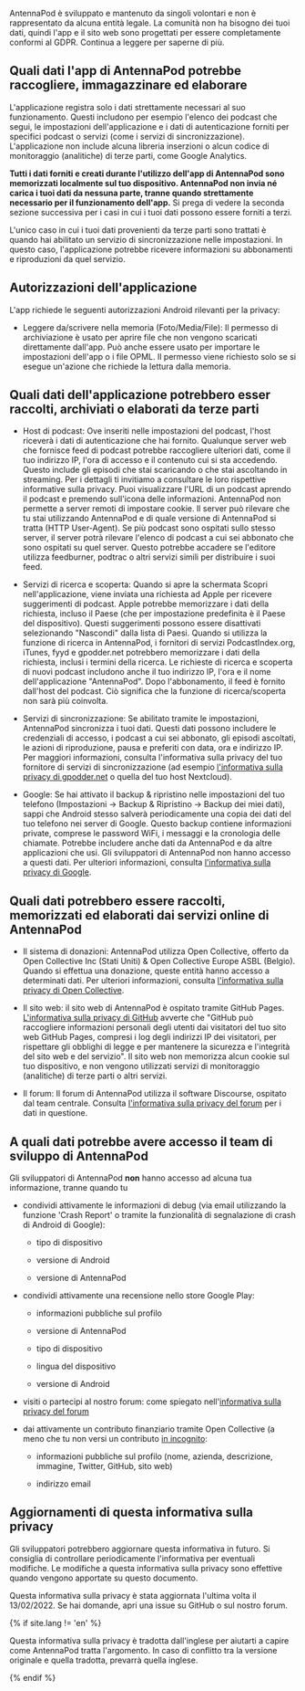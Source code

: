 AntennaPod è sviluppato e mantenuto da singoli volontari e non è rappresentato da alcuna entità legale. La comunità non ha bisogno dei tuoi dati, quindi l'app e il sito web sono progettati per essere completamente conformi al GDPR. Continua a leggere per saperne di più.

## Quali dati l'app di AntennaPod potrebbe raccogliere, immagazzinare ed elaborare

L'applicazione registra solo i dati strettamente necessari al suo funzionamento. Questi includono per esempio l'elenco dei podcast che segui, le impostazioni dell'applicazione e i dati di autenticazione forniti per specifici podcast o servizi (come i servizi di sincronizzazione). L'applicazione non include alcuna libreria inserzioni o alcun codice di monitoraggio (analitiche) di terze parti, come Google Analytics.

**Tutti i dati forniti e creati durante l'utilizzo dell'app di AntennaPod sono memorizzati localmente sul tuo dispositivo. AntennaPod non invia né carica i tuoi dati da nessuna parte, tranne quando strettamente necessario per il funzionamento dell'app.** Si prega di vedere la seconda sezione successiva per i casi in cui i tuoi dati possono essere forniti a terzi.

L'unico caso in cui i tuoi dati provenienti da terze parti sono trattati è quando hai abilitato un servizio di sincronizzazione nelle impostazioni. In questo caso, l'applicazione potrebbe ricevere informazioni su abbonamenti e riproduzioni da quel servizio.

## Autorizzazioni dell'applicazione

L'app richiede le seguenti autorizzazioni Android rilevanti per la privacy:

- Leggere da/scrivere nella memoria (Foto/Media/File): Il permesso di archiviazione è usato per aprire file che non vengono scaricati direttamente dall'app. Può anche essere usato per importare le impostazioni dell'app o i file OPML. Il permesso viene richiesto solo se si esegue un'azione che richiede la lettura dalla memoria.

## Quali dati dell'applicazione potrebbero esser raccolti, archiviati o elaborati da terze parti

- Host di podcast: Ove inseriti nelle impostazioni del podcast, l'host riceverà i dati di autenticazione che hai fornito. Qualunque server web che fornisce feed di podcast potrebbe raccogliere ulteriori dati, come il tuo indirizzo IP, l'ora di accesso e il contenuto cui si sta accedendo. Questo include gli episodi che stai scaricando o che stai ascoltando in streaming. Per i dettagli ti invitiamo a consultare le loro rispettive informative sulla privacy. Puoi visualizzare l'URL di un podcast aprendo il podcast e premendo sull'icona delle informazioni. AntennaPod non permette a server remoti di impostare cookie. Il server può rilevare che tu stai utilizzando AntennaPod e di quale versione di AntennaPod si tratta (HTTP User-Agent). Se più podcast sono ospitati sullo stesso server, il server potrà rilevare l'elenco di podcast a cui sei abbonato che sono ospitati su quel server. Questo potrebbe accadere se l'editore utilizza feedburner, podtrac o altri servizi simili per distribuire i suoi feed.

- Servizi di ricerca e scoperta: Quando si apre la schermata Scopri nell'applicazione, viene inviata una richiesta ad Apple per ricevere suggerimenti di podcast. Apple potrebbe memorizzare i dati della richiesta, incluso il Paese (che per impostazione predefinita è il Paese del dispositivo). Questi suggerimenti possono essere disattivati selezionando "Nascondi" dalla lista di Paesi. Quando si utilizza la funzione di ricerca in AntennaPod, i fornitori di servizi PodcastIndex.org, iTunes, fyyd e gpodder.net potrebbero memorizzare i dati della richiesta, inclusi i termini della ricerca. Le richieste di ricerca e scoperta di nuovi podcast includono anche il tuo indirizzo IP, l'ora e il nome dell'applicazione "AntennaPod". Dopo l'abbonamento, il feed è fornito dall'host del podcast. Ciò significa che la funzione di ricerca/scoperta non sarà più coinvolta.

- Servizi di sincronizzazione: Se abilitato tramite le impostazioni, AntennaPod sincronizza i tuoi dati. Questi dati possono includere le credenziali di accesso, i podcast a cui sei abbonato, gli episodi ascoltati, le azioni di riproduzione, pausa e preferiti con data, ora e indirizzo IP. Per maggiori informazioni, consulta l'informativa sulla privacy del tuo fornitore di servizi di sincronizzazione (ad esempio [l'informativa sulla privacy di gpodder.net](https://gpodder.net/privacy) o quella del tuo host Nextcloud).

- Google: Se hai attivato il backup & ripristino nelle impostazioni del tuo telefono (Impostazioni → Backup & Ripristino → Backup dei miei dati), sappi che Android stesso salverà periodicamente una copia dei dati del tuo telefono nei server di Google. Questo backup contiene informazioni private, comprese le password WiFi, i messaggi e la cronologia delle chiamate. Potrebbe includere anche dati da AntennaPod e da altre applicazioni che usi. Gli sviluppatori di AntennaPod non hanno accesso a questi dati. Per ulteriori informazioni, consulta [l'informativa sulla privacy di Google](https://policies.google.com).

## Quali dati potrebbero essere raccolti, memorizzati ed elaborati dai servizi online di AntennaPod

- Il sistema di donazioni: AntennaPod utilizza Open Collective, offerto da Open Collective Inc (Stati Uniti) & Open Collective Europe ASBL (Belgio). Quando si effettua una donazione, queste entità hanno accesso a determinati dati. Per ulteriori informazioni, consulta [l'informativa sulla privacy di Open Collective](https://opencollective.com/privacypolicy).

- Il sito web: il sito web di AntennaPod è ospitato tramite GitHub Pages. [L'informativa sulla privacy di GitHub](https://docs.github.com/en/github/site-policy/github-privacy-statement#github-pages) avverte che "GitHub può raccogliere informazioni personali degli utenti dai visitatori del tuo sito web GitHub Pages, compresi i log degli indirizzi IP dei visitatori, per rispettare gli obblighi di legge e per mantenere la sicurezza e l'integrità del sito web e del servizio". Il sito web non memorizza alcun cookie sul tuo dispositivo, e non vengono utilizzati servizi di monitoraggio (analitiche) di terze parti o altri servizi.

- Il forum: Il forum di AntennaPod utilizza il software Discourse, ospitato dal team centrale. Consulta [l'informativa sulla privacy del forum](https://forum.antennapod.org/privacy) per i dati in questione.

## A quali dati potrebbe avere accesso il team di sviluppo di AntennaPod

Gli sviluppatori di AntennaPod **non** hanno accesso ad alcuna tua informazione, tranne quando tu

- condividi attivamente le informazioni di debug (via email utilizzando la funzione 'Crash Report' o tramite la funzionalità di segnalazione di crash di Android di Google):

   - tipo di dispositivo

   - versione di Android

   - versione di AntennaPod

- condividi attivamente una recensione nello store Google Play:

   - informazioni pubbliche sul profilo

   - versione di AntennaPod

   - tipo di dispositivo

   - lingua del dispositivo

   - versione di Android

- visiti o partecipi al nostro forum: come spiegato nell'[informativa sulla privacy del forum](https://forum.antennapod.org/privacy)

- dai attivamente un contributo finanziario tramite Open Collective (a meno che tu non versi un contributo [in incognito](https://docs.opencollective.com/help/financial-contributors/payments#profile):

   - informazioni pubbliche sul profilo (nome, azienda, descrizione, immagine, Twitter, GitHub, sito web)

   - indirizzo email

## Aggiornamenti di questa informativa sulla privacy

Gli sviluppatori potrebbero aggiornare questa informativa in futuro. Si consiglia di controllare periodicamente l'informativa per eventuali modifiche. Le modifiche a questa informativa sulla privacy sono effettive quando vengono apportate su questo documento.

Questa informativa sulla privacy è stata aggiornata l'ultima volta il 13/02/2022. Se hai domande, apri una issue su GitHub o sul nostro forum.

{% if site.lang != 'en' %}

Questa informativa sulla privacy è tradotta dall'inglese per aiutarti a capire come AntennaPod tratta l'argomento. In caso di conflitto tra la versione originale e quella tradotta, prevarrà quella inglese.

{% endif %}
